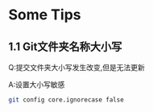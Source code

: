 # Some Tips

## 1.1 Git文件夹名称大小写

Q:提交文件夹大小写发生改变,但是无法更新

A:设置大小写敏感

```sh
git config core.ignorecase false
```

